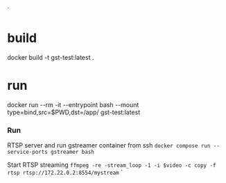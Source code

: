 `
# build
docker build -t gst-test:latest .
# run
docker run --rm -it --entrypoint bash --mount type=bind,src=$PWD,dst=/app/ gst-test:latest

### Run 
RTSP server and run gstreamer container from ssh
`docker compose run --service-ports gstreamer bash`

Start RTSP streaming
`ffmpeg -re -stream_loop -1 -i $video -c copy -f rtsp rtsp://172.22.0.2:8554/mystream`
`
